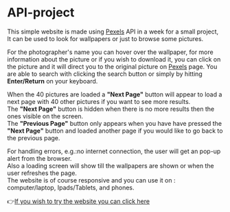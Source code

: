 # API-project

This simple website is made using [Pexels](https://www.pexels.com/) API in a week for a small project, It can be used to look for wallpapers or just to browse some pictures.  
  
For the photographer's name you can hover over the wallpaper, for more information about the picture or if you wish to download it, you can click on the picture and it will direct you to the original picture on [Pexels](https://www.pexels.com/) page. 
You are able to search with clicking the search button or simply by hitting **Enter/Return** on your keyboard.  
  
When the 40 pictures are loaded a **"Next Page"** button will appear to load a next page with 40 other pictures if you want to see more results.  
The **"Next Page"** button is hidden when there is no more results then the ones visible on the screen.  
The **"Previous Page"** button only appears when you have have pressed the **"Next Page"** button and loaded another page if you would like to go back to the previous page.  
  
For handling errors, e.g.:no internet connection, the user will get an pop-up alert from the browser.  
Also a loading screen will show till the wallpapers are shown or when the user refreshes the page.   
The website is of course responsive and you can use it on : computer/laptop, Ipads/Tablets, and phones. 
   
:point_right:[If you wish to try the website you can click here](https://ahmad-alsabbagh1.github.io/)


